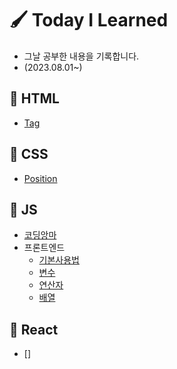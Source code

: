 # 🖌 Today I Learned

* 그날 공부한 내용을 기록합니다.
* (2023.08.01~)

## 📓 HTML
- [Tag](HTML/Tag.md)

## 📓 CSS
- [Position](CSS/Position.md)

## 📓 JS
- [코딩앙마](JS/코딩앙마/자바스크립트%20기초강의.md)
- 프론트엔드
    - [기본사용법](JS/프론트엔드/기본사용법.md)
    - [변수](JS/프론트엔드/변수.md)
    - [연산자](JS/프론트엔드/연산자.md)
    - [배열](JS/프론트엔드/배열.md)

## 📓 React 
- []